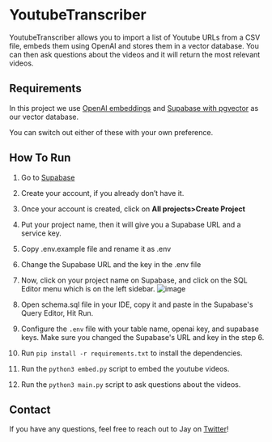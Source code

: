 # YoutubeTranscriber

YoutubeTranscriber allows you to import a list of Youtube URLs from a CSV file, embeds them using OpenAI and stores them in a vector database. You can then ask questions about the videos and it will return the most relevant videos.

## Requirements

In this project we use [OpenAI embeddings](https://platform.openai.com/docs/guides/embeddings) and [Supabase with pgvector](https://supabase.com/docs/guides/database/extensions/pgvector) as our vector database.

You can switch out either of these with your own preference.

## How To Run

1. Go to [Supabase](https://supabase.com/)
2. Create your account, if you already don’t have it. 
3. Once your account is created, click on **All projects>Create Project**
4. Put your project name, then it will give you a Supabase URL and a service key. 
5. Copy .env.example file and rename it as .env
6. Change the Supabase URL and the key in the .env file
7. Now, click on your project name on Supabase, and click on the SQL Editor menu which is on the left sidebar. 
![image](images/new-query.png)

8. Open schema.sql file in your IDE, copy it and paste in the Supabase's Query Editor, Hit Run.

9. Configure the `.env` file with your table name, openai key, and supabase keys. Make sure you changed the Supabase's URL and key in the step 6.

10. Run `pip install -r requirements.txt` to install the dependencies.

11. Run the `python3 embed.py` script to embed the youtube videos.

12. Run the `python3 main.py` script to ask questions about the videos.

## Contact

If you have any questions, feel free to reach out to Jay on [Twitter](https://twitter.com/jayscambler)!